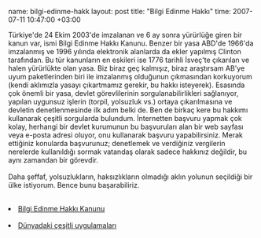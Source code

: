 name: bilgi-edinme-hakk
layout: post
title: "Bilgi Edinme Hakkı"
time: 2007-07-11 10:47:00 +03:00

Türkiye'de 24 Ekim 2003'de imzalanan ve 6 ay sonra yürürlüğe giren bir kanun var, ismi Bilgi Edinme Hakkı Kanunu. Benzer bir yasa ABD'de 1966'da imzalanmış ve 1996 yılında elektronik alanlarda da ekler yapılmış Clinton tarafından. Bu tür kanunların en eskileri ise 1776 tarihli İsveç'te çıkarılan ve halen yürürlükte olan yasa. Biz biraz geç kalmışız, biraz araştırsam AB'ye uyum paketlerinden biri ile imzalanmış olduğunun çıkmasından korkuyorum (kendi aklımızla yasayı çıkartmamız gerekir, bu hakkı isteyerek). Esasında çok önemli bir yasa, devlet görevlilerinin sorgulanabilirlikleri sağlanıyor, yapılan uygunsuz işlerin (torpil, yolsuzluk vs.) ortaya çıkarılmasına ve devletin denetlenmesinde ilk adım belki de. Ben de birkaç kere bu hakkımı kullanarak çeşitli sorgularda bulundum. İnternetten başvuru yapmak çok kolay, herhangi bir devlet kurumunun bu başvuruları alan bir web sayfası veya e-posta adresi oluyor, onu kullanarak başvuru yapabilirsiniz. Merak ettiğiniz konularda başvurunuz; denetlemek ve verdiğiniz vergilerin nerelerde kullanıldığı sormak vatandaş olarak sadece hakkınız değildir, bu aynı zamandan bir görevdir. <br /><br />Daha şeffaf, yolsuzlukların, haksızlıkların olmadığı aklın yolunun seçildiği bir ülke istiyorum. Bence bunu başarabiliriz.<br /><br /><li><a href="http://www.bilgiedinmehakki.org/tr/index.php?option=com_content&task=view&id=11&Itemid=8">Bilgi Edinme Hakkı Kanunu</a></li><br /><li><a href="http://en.wikipedia.org/wiki/Freedom_of_information_legislation">Dünyadaki çeşitli uygulamaları</a></li>
